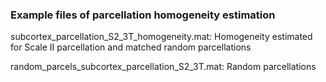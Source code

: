 ### Example files of parcellation homogeneity estimation 

subcortex_parcellation_S2_3T_homogeneity.mat: Homogeneity estimated for Scale II parcellation and matched random parcellations

random_parcels_subcortex_parcellation_S2_3T.mat: Random parcellations
